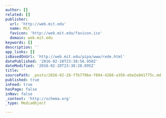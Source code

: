 ```yaml
---
author: []
related: []
publisher:
  url: 'http://web.mit.edu'
  name: Mit
  favicon: 'http://web.mit.edu/favicon.ico'
  domain: web.mit.edu
keywords: []
description: ''
app_links: []
isBasedOnUrl: 'http://web.mit.edu/pipa/www/rede.html'
datePublished: '2016-02-28T23:38:56.950Z'
dateModified: '2016-02-28T23:38:28.095Z'
title: ''
sourcePath: _posts/2016-02-28-ffb7796e-f894-4288-a356-ebe2e841775c.md
published: true
inFeed: true
hasPage: false
inNav: false
_context: 'http://schema.org'
_type: MediaObject

---
```

<article style=""></article>